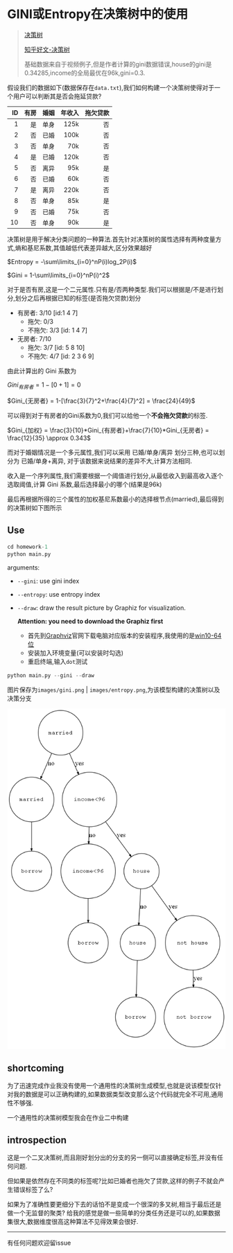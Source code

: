 <head>
    <script src="https://cdn.mathjax.org/mathjax/latest/MathJax.js?config=TeX-AMS-MML_HTMLorMML" type="text/javascript"></script>
    <script type="text/x-mathjax-config">
        MathJax.Hub.Config({
            tex2jax: {
            skipTags: ['script', 'noscript', 'style', 'textarea', 'pre'],
            inlineMath: [['$','$']]
            }
        });
    </script>
</head>

# GINI或Entropy在决策树中的使用

> [决策树](https://www.bilibili.com/video/BV1T7411b7DG)
>
> [知乎好文-决策树](https://zhuanlan.zhihu.com/p/30059442)
>
> 基础数据来自于视频例子,但是作者计算的gini数据错误,house的gini是0.34285,income的全局最优在96k,gini=0.3.

假设我们的数据如下(数据保存在`data.txt`),我们如何构建一个决策树使得对于一个用户可以判断其是否会拖延贷款?

|ID|有房|婚姻|年收入|拖欠贷款|
|--:|--:|--:|--:|--:|
|1|是|单身|125k|否|
|2|否|已婚|100k|否|
|3|否|单身|70k|否|
|4|是|已婚|120k|否|
|5|否|离异|95k|是|
|6|否|已婚|60k|否|
|7|是|离异|220k|否|
|8|否|单身|85k|是|
|9|否|已婚|75k|否|
|10|否|单身|90k|是|

决策树是用于解决分类问题的一种算法.首先针对决策树的属性选择有两种度量方式,熵和基尼系数,其值越低代表差异越大,区分效果越好

$Entropy = -\sum\limits_{i=0}^nP(i)log_2P(i)$

$Gini = 1-\sum\limits_{i=0}^nP(i)^2$

对于是否有房,这是一个二元属性.只有是/否两种类型.我们可以根据是/不是进行划分,划分之后再根据已知的标签(是否拖欠贷款)划分

- 有房者: 3/10 [id:1 4 7]
  - 拖欠: 0/3
  - 不拖欠: 3/3 [id: 1 4 7]
- 无房者: 7/10
  - 拖欠: 3/7 [id: 5 8 10]
  - 不拖欠: 4/7 [id: 2 3 6 9]

由此计算出的 Gini 系数为

$Gini_{有房者} = 1-[0+1] = 0$

$Gini_{无房者} = 1-[\frac{3}{7}^2+\frac{4}{7}^2] = \frac{24}{49}$

可以得到对于有房者的Gini系数为0,我们可以给他一个**不会拖欠贷款**的标签.

$Gini_{加权} = \frac{3}{10}*Gini_{有房者}+\frac{7}{10}*Gini_{无房者} = \frac{12}{35} \approx 0.343$

而对于婚姻情况是一个多元属性,我们可以采用 已婚/单身/离异 划分三种,也可以划分为 已婚/单身+离异, 对于该数据来说结果的差异不大,计算方法相同.

收入是一个序列属性,我们需要根据一个阈值进行划分,从最低收入到最高收入逐个选取阈值,计算 Gini 系数,最后选择最小的哪个(结果是96k)

最后再根据所得的三个属性的加权基尼系数最小的选择根节点(married),最后得到的决策树如下图所示

## Use

```python
cd homework-1
python main.py
```

arguments:

- `--gini`: use gini index
- `--entropy`: use entropy index
- `--draw`: draw the result picture by Graphiz for visualization.

  **Attention: you need to download the Graphiz first**

  - 首先到[Graphviz](http://graphviz.org/download/)官网下载电脑对应版本的安装程序,我使用的是[win10-64位](https://github.com/luzhixing12345/compilation-principle/releases/download/v0.0.2/windows_10_cmake_Release_graphviz-install-3.0.0-win64.exe)
  - 安装加入环境变量(可以安装时勾选)
  - 重启终端,输入`dot`测试

```python
python main.py --gini --draw
```

图片保存为`images/gini.png` | `images/entropy.png`,为该模型构建的决策树以及决策分支

![gini](images/gini.png)

## shortcoming

为了迅速完成作业我没有使用一个通用性的决策树生成模型,也就是说该模型仅针对我的数据是可以正确构建的,如果数据类型改变那么这个代码就完全不可用,通用性不够强.

一个通用性的决策树模型我会在作业二中构建

## introspection

这是一个二叉决策树,而且刚好划分出的分支的另一侧可以直接确定标签,并没有任何问题.

但如果是依然存在不同类的标签呢?比如已婚者也拖欠了贷款,这样的例子不就会产生错误标签了么?

如果为了准确性要更细分下去的话怕不是变成一个很深的多叉树,相当于最后还是做一个无监督的聚类? 给我的感觉是做一些简单的分类任务还是可以的,如果数据集很大,数据维度很高这种算法不见得效果会很好.

---

有任何问题欢迎留issue
